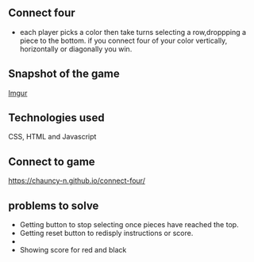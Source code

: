 ## Connect four

* each player picks a color then take turns selecting a row,droppping a piece to the bottom. if you connect four of your color vertically, horizontally or diagonally you win.

## Snapshot of the game

[Imgur](https://i.imgur.com/iYsyj5t.png)

## Technologies used
CSS, HTML and Javascript 


## Connect to game 
https://chauncy-n.github.io/connect-four/

## problems to solve
* Getting button to stop selecting once pieces have reached the top.
* Getting reset button to redisply instructions or score.
* 
* Showing score for red and black